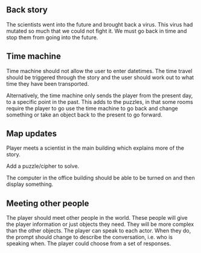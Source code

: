 ## Back story
The scientists went into the future and brought back a virus. This virus had mutated so much that we could not fight it. We must go back in time and stop them from going into the future.

## Time machine

Time machine should not allow the user to enter datetimes. The time travel should be triggered through the story and the user should work out to what time they have been transported.

Alternatively, the time machine only sends the player from the present day, to a specific point in the past. This adds to the puzzles, in that some rooms require the player to go use the time machine to go back and change something or take an object back to the present to go forward.

## Map updates

Player meets a scientist in the main building which explains more of the story.

Add a puzzle/cipher to solve.

The computer in the office building should be able to be turned on and then display something.

## Meeting other people

The player should meet other people in the world. These people will give the player information or just objects they need. They will be more complex than the other objects.
The player can speak to each actor. When they do, the prompt should change to describe the conversation, i.e. who is speaking when. The player could choose from a set of responses.
